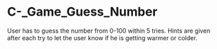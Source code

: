 # C-_Game_Guess_Number
User has to guess the number from 0-100 within 5 tries. Hints are given after each try to let the user know if he is getting warmer or colder. 
